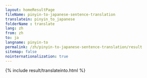 ```yaml
---
layout: homeResultPage
fileName: pinyin-to-japanese-sentence-translation
translatein: pinyin_to_japanese
folderName : translate
lang: zh
from: zh
to: ja
langname: pinyin-to
permalink: /zh/pinyin-to-japanese-sentence-translation/result
sitemap: false
nointernationalization: true
---
```

{% include result/translateinto.html %}

<script src="/js/result/translation.js" data-foldername="{{page.folderName}}" data-lang="{{page.lang}}"></script>

